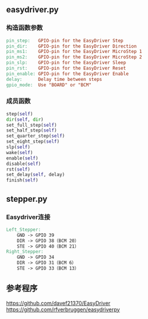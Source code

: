 ## easydriver.py

### 构造函数参数
```makefile
pin_step:   GPIO-pin for the EasyDriver Step
pin_dir:    GPIO-pin for the EasyDriver Direction
pin_ms1:    GPIO-pin for the EasyDriver MicroStep 1
pin_ms2:    GPIO-pin for the EasyDriver MicroStep 2
pin_slp:    GPIO-pin for the EasyDriver Sleep
pin_rst:    GPIO-pin for the EasyDriver Reset
pin_enable: GPIO-pin for the EasyDriver Enable
delay:      Delay time between steps
gpio_mode:  Use "BOARD" or "BCM"
```
###  成员函数
```python
step(self)
dir(self, dir)
set_full_step(self)
set_half_step(self)
set_quarter_step(self)
set_eight_step(self)
slp(self)
wake(self)
enable(self)
disable(self)
rst(self)
set_delay(self, delay)
finish(self)
```

## stepper.py
### Easydriver连接
```makefile
Left_Stepper:
  	GND -> GPIO 39
  	DIR -> GPIO 38（BCM 20）
  	STE -> GPIO 40（BCM 21）
Right_Stepper:
  	GND -> GPIO 34
  	DIR -> GPIO 31（BCM 6）
  	STE -> GPIO 33（BCM 13）
```

## 参考程序
https://github.com/davef21370/EasyDriver
https://github.com/rfverbruggen/easydriverpy